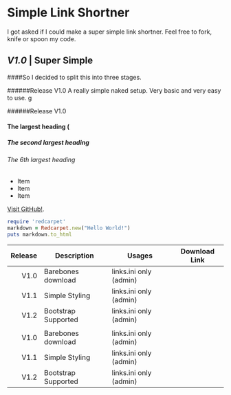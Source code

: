 Simple Link Shortner
==========================

I got asked if I could make a super simple link shortner.
Feel free to fork, knife or spoon my code.


## *V1.0* | Super Simple

####So I decided to split this into three stages.

######Release V1.0
A really simple naked setup. Very basic and very easy to use.
g


######Release V1.0

#### The largest heading (
##### The second largest heading 
###### The 6th largest heading 


* Item
* Item
* Item

[Visit GitHub!](www.github.com).

```ruby
require 'redcarpet'
markdown = Redcarpet.new("Hello World!")
puts markdown.to_html
```


| Release | Description                 | Usages                 | Download Link   | 
| -------:| --------------------------- |-----------------       |-----------------|
| V1.0    | Barebones download          | links.ini only (admin) |                 |
| V1.1    | Simple Styling              | links.ini only (admin) |                 |
| V1.2    | Bootstrap Supported         | links.ini only (admin) |                 | 
| | | |
| V1.0    | Barebones download          | links.ini only (admin) |                 |
| V1.1    | Simple Styling              | links.ini only (admin) |                 |
| V1.2    | Bootstrap Supported         | links.ini only (admin) |                 | 
